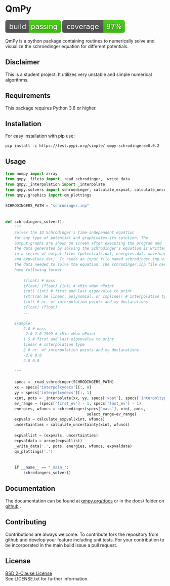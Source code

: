 # QmPy

<img src="./badges/build_passing.svg"> <img src="./badges/coverage.svg">

QmPy is a python package containing routines to numerically solve and visualize
the schroedinger equation for different potentials.


## Disclaimer

This is a student project. It utilizes very unstable and simple numerical
algorithms.

## Requirements

This package requires Python 3.6 or higher.

## Installation

For easy installation with pip use:

```shell
pip install -i https://test.pypi.org/simple/ qmpy-schrodinger==0.0.2
```

## Usage

```python
from numpy import array
from qmpy._fileio import _read_schrodinger, _write_data
from qmpy._interpolation import _interpolate
from qmpy.solvers import schroedinger, calculate_expval, calculate_uncertainty
from qmpy.graphics import qm_plottings

SCHRODINGERS_PATH = "schrodinger.inp"


def schrodingers_solver():
    """
    Solves the 1D Schrodinger's time-independent equation
    for any type of potential and graphicates its solution. The
    output graphs are shown on screen after executing the program and
    the data generated by solving the Schrodinger's equation is written
    in a series of output files (potentials.dat, energies.dat, wavefuncs.dat,
    and expvalues.dat). It needs an input file named schrodinger.inp with
    the data needed to solve the equation. The schrodinger.inp file needs to
    have following format:

        (float) # mass
        (float) (float) (int) # xMin xMax nPoint
        (int) (int) # first and last eigenvalue to print
        (str(can be linear, polynomial, or cspline)) # interpolation type
        (int) # nr. of interpolation points and xy declarations
        (float) (float)
        ...

    Example:
        2.0 # mass
        -2.0 2.0 1999 # xMin xMax nPoint
        1 5 # first and last eigenvalue to print
        linear # interpolation type
        2 # nr. of interpolation points and xy declarations
        -2.0 0.0
        2.0 0.0

    """

    specs = _read_schrodinger(SCHRODINGERS_PATH)
    xx = specs['interpolxydecs'][:, 0]
    yy = specs['interpolxydecs'][:, 1]
    xint, pots = _interpolate(xx, yy, specs['xopt'], specs['interpoltype'])
    ev_range = (specs['first_ev'] - 1, specs['last_ev'] - 1)
    energies, wfuncs = schroedinger(specs['mass'], xint, pots,
                                    select_range=ev_range)
    expvals = calculate_expval(xint, wfuncs)
    uncertainties = calculate_uncertainty(xint, wfuncs)

    expvallist = (expvals, uncertainties)
    expvaldata = array(expvallist)
    _write_data('.', pots, energies, wfuncs, expvaldata)
    qm_plottings('.')


    if __name__ == "_main_":
        schrodingers_solver()
```

## Documentation

The documentation can be found at [qmpy.org/docs](http://qmpy.org/docs/) or
in the docs/ folder on [github](https://github.com/kenokrieger/QmPy/tree/master/docs) .

## Contributing

Contributions are always welcome. To contribute fork the repository from
github and develop your feature including unit tests. For your contribution
to be incorporated in the main build issue a pull request.

## License

[BSD 2-Clause License](https://choosealicense.com/licenses/bsd-2-clause/) <br/>
See LICENSE.txt for further information.
